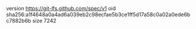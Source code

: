 version https://git-lfs.github.com/spec/v1
oid sha256:a1f4648a0a4ad6a039eb2c98ecfae5b3ce1ff5d17a58c0a02a0ede6bc7882b6b
size 7242
